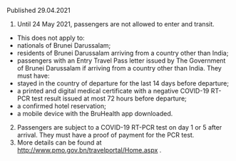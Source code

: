 Published 29.04.2021 
1. Until 24 May 2021, passengers are not allowed to enter and transit.
- This does not apply to:
- nationals of Brunei Darussalam;
- residents of Brunei Darussalam arriving from a country other than India;
- passengers with an Entry Travel Pass letter issued by The Government of Brunei Darussalam if arriving from a country other than India. They must have: 
- stayed in the country of departure for the last 14 days before departure;
- a printed and digital medical certificate with a negative COVID-19 RT-PCR test result issued at most 72 hours before departure;
- a confirmed hotel reservation;
- a mobile device with the BruHealth app downloaded.
2. Passengers are subject to a COVID-19 RT-PCR test on day 1 or 5 after arrival. They must have a proof of payment for the PCR test.
3. More details can be found at <a href="http://www.pmo.gov.bn/travelportal/Home.aspx">http://www.pmo.gov.bn/travelportal/Home.aspx</a> .

